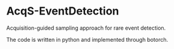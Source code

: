 # AcqS-EventDetection
Acquisition-guided sampling approach for rare event detection. 

The code is written in python and implemented through botorch. 